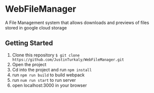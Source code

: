# WebFileManager
A File Management system that allows downloads and previews of files stored in google cloud storage

## Getting Started
1. Clone this repository ```$ git clone https://github.com/JustinTurkaly/WebFileManager.git```
2. Open the project
3. Cd into the project and run ```npm install```
4. run ```npm run build``` to build webpack
5. run ```num run start``` to run server
6. open localhost:3000 in your browser
